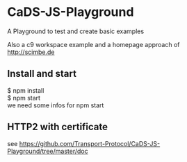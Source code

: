 # CaDS-JS-Playground
A Playground to test and create basic examples     
     
Also a c9 workspace example and a homepage approach of http://scimbe.de      
     
## Install and start 
$ npm install      
$ npm start      
we need some infos for npm start     

## HTTP2 with certificate 
 see https://github.com/Transport-Protocol/CaDS-JS-Playground/tree/master/doc
